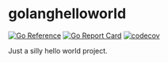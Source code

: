 # golanghelloworld

[![Go Reference](https://pkg.go.dev/badge/github.com/alrayyes/golanghelloworld.svg)](https://pkg.go.dev/github.com/alrayyes/golanghelloworld)
[![Go Report Card](https://goreportcard.com/badge/github.com/alrayyes/golanghelloworld)](https://goreportcard.com/report/github.com/alrayyes/golanghelloworld)
[![codecov](https://codecov.io/gh/alrayyes/golanghelloworld/graph/badge.svg?token=LMBZHSBSSD)](https://codecov.io/gh/alrayyes/golanghelloworld)

Just a silly hello world project.
